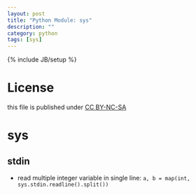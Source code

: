 ```yaml
---
layout: post
title: "Python Module: sys"
description: ""
category: python
tags: [sys]
---
```

{% include JB/setup %}
# License
this file is published under [CC BY-NC-SA](http://creativecommons.org/licenses/by-nc-sa/3.0/)

# sys
## stdin
* read multiple integer variable in single line: `a, b = map(int, sys.stdin.readline().split())`
